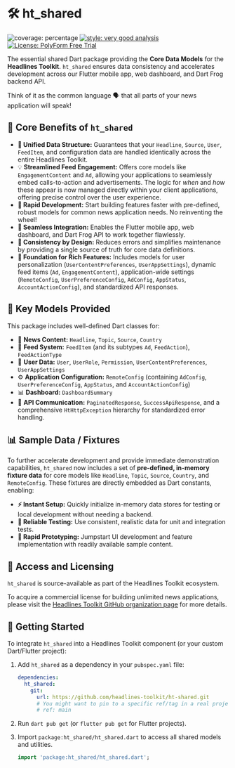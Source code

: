 # 🛠️ ht_shared

![coverage: percentage](https://img.shields.io/badge/coverage-67-green)
[![style: very good analysis](https://img.shields.io/badge/style-very_good_analysis-B22C89.svg)](https://pub.dev/packages/very_good_analysis)
[![License: PolyForm Free Trial](https://img.shields.io/badge/License-PolyForm%20Free%20Trial-blue)](https://polyformproject.org/licenses/free-trial/1.0.0)

The essential shared Dart package providing the **Core Data Models** for the **Headlines Toolkit**. `ht_shared` ensures data consistency and accelerates development across our Flutter mobile app, web dashboard, and Dart Frog backend API.

Think of it as the common language 🗣️ that all parts of your news application will speak!

## 🌟 Core Benefits of `ht_shared`

*   **🧱 Unified Data Structure:** Guarantees that your `Headline`, `Source`, `User`, `FeedItem`, and configuration data are handled identically across the entire Headlines Toolkit.
*   💡 **Streamlined Feed Engagement:** Offers core models like `EngagementContent` and `Ad`, allowing your applications to seamlessly embed calls-to-action and advertisements. The logic for *when* and *how* these appear is now managed directly within your client applications, offering precise control over the user experience.
*   **🚀 Rapid Development:** Start building features faster with pre-defined, robust models for common news application needs. No reinventing the wheel!
*   **🔗 Seamless Integration:** Enables the Flutter mobile app, web dashboard, and Dart Frog API to work together flawlessly.
*   **🎯 Consistency by Design:** Reduces errors and simplifies maintenance by providing a single source of truth for core data definitions.
*   **🌟 Foundation for Rich Features:** Includes models for user personalization (`UserContentPreferences`, `UserAppSettings`), dynamic feed items (`Ad`, `EngagementContent`), application-wide settings (`RemoteConfig`, `UserPreferenceConfig`, `AdConfig`, `AppStatus`, `AccountActionConfig`), and standardized API responses.

## 🎁 Key Models Provided

This package includes well-defined Dart classes for:

*   📰 **News Content:** `Headline`, `Topic`, `Source`, `Country`
*   🧩 **Feed System:** `FeedItem` (and its subtypes `Ad`, `FeedAction`),
    `FeedActionType`
*   👤 **User Data:** `User`, `UserRole`, `Permission`, `UserContentPreferences`, `UserAppSettings`
*   ⚙️ **Application Configuration:** `RemoteConfig` (containing `AdConfig`, `UserPreferenceConfig`, `AppStatus`, and `AccountActionConfig`)
*   📊 **Dashboard:** `DashboardSummary`
*   📡 **API Communication:** `PaginatedResponse`, `SuccessApiResponse`, and a comprehensive `HtHttpException` hierarchy for standardized error handling.

## 📊 Sample Data / Fixtures

To further accelerate development and provide immediate demonstration capabilities, `ht_shared` now includes a set of **pre-defined, in-memory fixture data** for core models like `Headline`, `Topic`, `Source`, `Country`, and `RemoteConfig`. These fixtures are directly embedded as Dart constants, enabling:

*   **⚡ Instant Setup:** Quickly initialize in-memory data stores for testing or local development without needing a backend.
*   **🧪 Reliable Testing:** Use consistent, realistic data for unit and integration tests.
*   **🚀 Rapid Prototyping:** Jumpstart UI development and feature implementation with readily available sample content.

## 🔑 Access and Licensing

`ht_shared` is source-available as part of the Headlines Toolkit ecosystem.

To acquire a commercial license for building unlimited news applications, please visit 
the [Headlines Toolkit GitHub organization page](https://github.com/headlines-toolkit)
for more details.

## 🚀 Getting Started 

To integrate `ht_shared` into a Headlines Toolkit component (or your custom Dart/Flutter project):

1.  Add `ht_shared` as a dependency in your `pubspec.yaml` file:

    ```yaml
    dependencies:
      ht_shared:
        git:
          url: https://github.com/headlines-toolkit/ht-shared.git
          # You might want to pin to a specific ref/tag in a real project:
          # ref: main 
    ```

2.  Run `dart pub get` (or `flutter pub get` for Flutter projects).

3.  Import `package:ht_shared/ht_shared.dart` to access all shared models and utilities.

    ```dart
    import 'package:ht_shared/ht_shared.dart';
